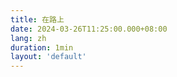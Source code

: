 ```yaml
---
title: 在路上
date: 2024-03-26T11:25:00.000+08:00
lang: zh
duration: 1min
layout: 'default'
---
```


<Title />

我惊讶地发现，我总是会不假思索地选择出发，因为出发的感觉太好了，让这个世界突然充满了可能性。

